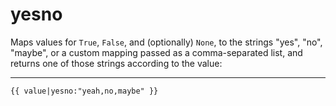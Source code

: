 # yesno

Maps values for `True`, `False`, and (optionally) `None`, to the strings "yes", "no", "maybe", or a custom mapping passed as a comma-separated list, and returns one of those strings according to the value:

---

```htmldjango
{{ value|yesno:"yeah,no,maybe" }}
```
